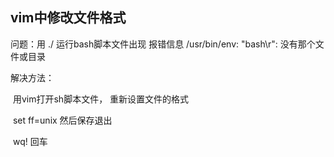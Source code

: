 ## vim中修改文件格式

问题：用 ./ 运行bash脚本文件出现 报错信息 /usr/bin/env: "bash\r": 没有那个文件或目录

解决方法： 

​		用vim打开sh脚本文件， 重新设置文件的格式

​        set ff=unix 然后保存退出

​        wq! 回车



